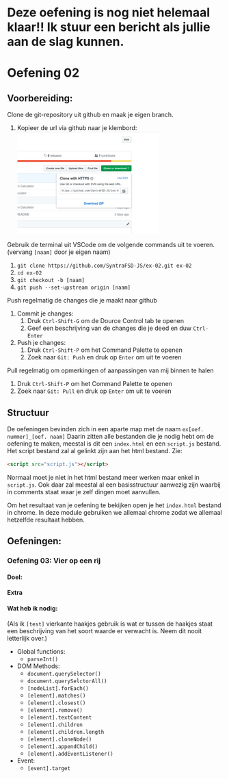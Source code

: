 # Deze oefening is nog niet helemaal klaar!! Ik stuur een bericht als jullie aan de slag kunnen.

# Oefening 02
## Voorbereiding:
Clone de git-repository uit github en maak je eigen branch.
1. Kopieer de url via github naar je klembord:  
   ![Copy url](https://raw.githubusercontent.com/SyntraFSD-JS/ex-01/master/images/copy_github.png "Copy url to clipboard")

Gebruik de terminal uit VSCode om de volgende commands uit te voeren.
(vervang `[naam]` door je eigen naam)

1. `git clone https://github.com/SyntraFSD-JS/ex-02.git ex-02`
2. `cd ex-02`
3. `git checkout -b [naam]`
4. `git push --set-upstream origin [naam]`

Push regelmatig de changes die je maakt naar github

1. Commit je changes:
   1. Druk `Ctrl-Shift-G` om de Dource Control tab te openen
   2. Geef een beschrijving van de changes die je deed en duw `Ctrl-Enter`
2. Push je changes:
   1. Druk `Ctrl-Shift-P` om het Command Palette te openen
   2. Zoek naar `Git: Push` en druk op `Enter` om uit te voeren 
   
Pull regelmatig om opmerkingen of aanpassingen van mij binnen te halen
1. Druk `Ctrl-Shift-P` om het Command Palette te openen
2. Zoek naar `Git: Pull` en druk op `Enter` om uit te voeren 
     
## Structuur
De oefeningen bevinden zich in een aparte map met de naam `ex[oef. nummer]_[oef. naam]`
Daarin zitten alle bestanden die je nodig hebt om de oefening te maken, meestal is dit een `index.html` en een `script.js` bestand.
Het script bestand zal al gelinkt zijn aan het html bestand. Zie:
```html
<script src="script.js"></script>
```
Normaal moet je niet in het html bestand meer werken maar enkel in `script.js`.
Ook daar zal meestal al een basisstructuur aanwezig zijn waarbij in comments staat waar je zelf dingen moet aanvullen.

Om het resultaat van je oefening te bekijken open je het `index.html` bestand in chrome.
In deze module gebruiken we allemaal chrome zodat we allemaal hetzelfde resultaat hebben.

## Oefeningen:
### Oefening 03: Vier op een rij
#### Doel:


#### Extra

#### Wat heb ik nodig:
(Als ik `[test]` vierkante haakjes gebruik is wat er tussen de haakjes staat een beschrijving van het soort waarde er verwacht is. Neem dit nooit letterlijk over.)

- Global functions:
   - `parseInt()` 
- DOM Methods:
   - `document.querySelector()`
   - `document.querySelctorAll()`
   - `[nodeList].forEach()`
   - `[element].matches()`
   - `[element].closest()`
   - `[element].remove()`
   - `[element].textContent`
   - `[element].children`
   - `[element].children.length`
   - `[element].cloneNode()`
   - `[element].appendChild()`
   - `[element].addEventListener()`
- Event:
   - `[event].target`
   
      
